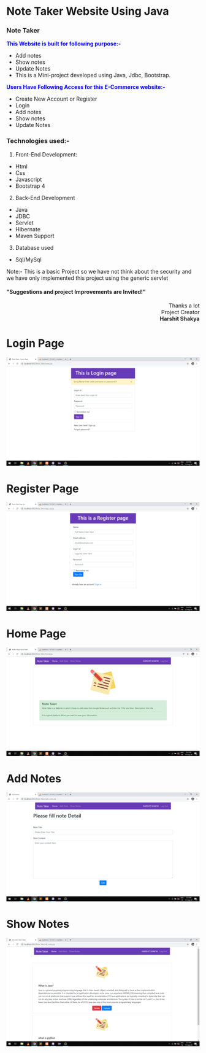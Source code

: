 # Note Taker Website Using Java 
### Note Taker
<span style="color:blue">**This Website is built for following purpose:-**</span>
- Add notes
- Show notes
- Update Notes
- This is a Mini-project developed using Java, Jdbc, Bootstrap. 



<span style="color:blue">**Users Have Following Access for this E-Commerce website:-**</span>
- Create New Account or Register
- Login
- Add notes
- Show notes
- Update Notes

### Technologies used:-
1. Front-End Development:
- Html
- Css
- Javascript
- Bootstrap 4

2. Back-End Development
- Java
- JDBC
- Servlet
- Hibernate
- Maven Support

3. Database used
- Sql/MySql


Note:- This is a basic Project so we have not think about the security and we have only implemented this project using the generic servlet

#### "Suggestions and project Improvements are Invited!"
<p style="text-align:right;">
<bold>Thanks a lot</bold><br/>
 Project Creator<br/>
 <b >Harshit Shakya</b>   </p>                                                                                                    
                                                                                                         
                                                                                                         
<h1>Login Page</h1>
<img src="project images/login.png">

<h1>Register Page</h1>
<img src="project images/register.png">

<h1>Home Page</h1>
<img src="project images/home.png">

<h1>Add Notes</h1>
<img src="project images/add.png">

<h1>Show Notes</h1>
<img src="project images/show.png">
